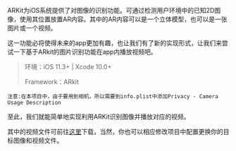 ARKit为iOS系统提供了对图像的识别功能。可通过检测用户环境中的已知2D图像，使用其位置放置AR内容。其中的AR内容可以是一个立体模型，也可以是一张图片或一个视频。

这一功能必将使得未来的app更加有趣，也让我们有了新的实现形式，让我们来尝试一下基于ARkit的图片识别功能在app内播放视频吧。

> 环境：iOS 11.3+ | Xcode 10.0+ 
>
> Framework：ARkit

`注意:在本项目中，由于要用到相机，所以需要到info.plist中添加Privacy - Camera Usage Description`

至此，我们就能简单地实现利用ARKit识别图像并播放对应的视频。

其中的视频文件可前往[这里](http://img.dpm.org.cn/Uploads/File/2018/04/19/haitang.mp4)下载，当然，你也可以相应修改项目中配置更换你的目标图像和视频文件。
